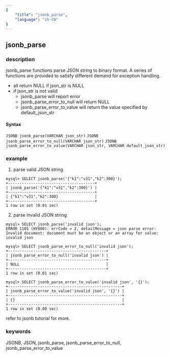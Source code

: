 ```yaml
---
{
    "title": "jsonb_parse",
    "language": "zh-CN"
}
---
```


<!-- 
Licensed to the Apache Software Foundation (ASF) under one
or more contributor license agreements.  See the NOTICE file
distributed with this work for additional information
regarding copyright ownership.  The ASF licenses this file
to you under the Apache License, Version 2.0 (the
"License"); you may not use this file except in compliance
with the License.  You may obtain a copy of the License at

  http://www.apache.org/licenses/LICENSE-2.0

Unless required by applicable law or agreed to in writing,
software distributed under the License is distributed on an
"AS IS" BASIS, WITHOUT WARRANTIES OR CONDITIONS OF ANY
KIND, either express or implied.  See the License for the
specific language governing permissions and limitations
under the License.
-->

## jsonb_parse
### description

jsonb_parse functions parse JSON string to binary format. A series of functions are provided to satisfy different demand for exception handling.
- all return NULL if json_str is NULL
- if json_str is not valid
  - jsonb_parse will report error
  - jsonb_parse_error_to_null will return NULL
  - jsonb_parse_error_to_value will return the value specified by default_json_str

#### Syntax

`JSONB jsonb_parse(VARCHAR json_str)`
`JSONB jsonb_parse_error_to_null(VARCHAR json_str)`
`JSONB jsonb_parse_error_to_value(VARCHAR json_str, VARCHAR default_json_str)`


### example

1. parse valid JSON string

```
mysql> SELECT jsonb_parse('{"k1":"v31","k2":300}');
+--------------------------------------+
| jsonb_parse('{"k1":"v31","k2":300}') |
+--------------------------------------+
| {"k1":"v31","k2":300}                |
+--------------------------------------+
1 row in set (0.01 sec)
```

2. parse invalid JSON string

```
mysql> SELECT jsonb_parse('invalid json');
ERROR 1105 (HY000): errCode = 2, detailMessage = json parse error: Invalid document: document must be an object or an array for value: invalid json

mysql> SELECT jsonb_parse_error_to_null('invalid json');
+-------------------------------------------+
| jsonb_parse_error_to_null('invalid json') |
+-------------------------------------------+
| NULL                                      |
+-------------------------------------------+
1 row in set (0.01 sec)

mysql> SELECT jsonb_parse_error_to_value('invalid json', '{}');
+--------------------------------------------------+
| jsonb_parse_error_to_value('invalid json', '{}') |
+--------------------------------------------------+
| {}                                               |
+--------------------------------------------------+
1 row in set (0.00 sec)
```

refer to jsonb tutorial for more.

### keywords
JSONB, JSON, jsonb_parse, jsonb_parse_error_to_null, jsonb_parse_error_to_value